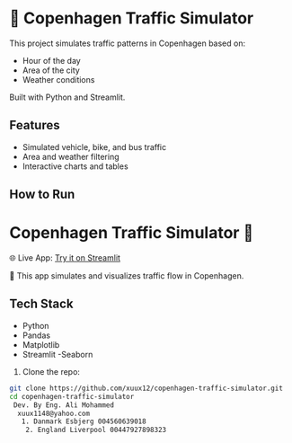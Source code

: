 # 🚦 Copenhagen Traffic Simulator

This project simulates traffic patterns in Copenhagen based on:
- Hour of the day
- Area of the city
- Weather conditions

Built with Python and Streamlit.

## Features
- Simulated vehicle, bike, and bus traffic
- Area and weather filtering
- Interactive charts and tables

## How to Run
# Copenhagen Traffic Simulator 🚦

🌐 Live App: [Try it on Streamlit](https://ali-mohammed.streamlit.app/)

📁 This app simulates and visualizes traffic flow in Copenhagen.

## Tech Stack
- Python
- Pandas
- Matplotlib
- Streamlit
-Seaborn



1. Clone the repo:
```bash
git clone https://github.com/xuux12/copenhagen-traffic-simulator.git
cd copenhagen-traffic-simulator
 Dev. By Eng. Ali Mohammed
  xuux1148@yahoo.com
   1. Danmark Esbjerg 004560639018
    2. England Liverpool 00447927898323

